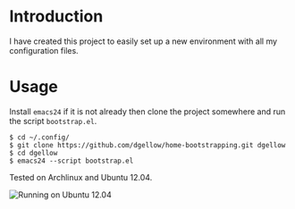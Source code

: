 # Introduction

I have created this project to easily set up a new environment with all my configuration files.

# Usage

Install `emacs24` if it is not already then clone the project somewhere and run the script `bootstrap.el`.

    $ cd ~/.config/
    $ git clone https://github.com/dgellow/home-bootstrapping.git dgellow
    $ cd dgellow
    $ emacs24 --script bootstrap.el

Tested on Archlinux and Ubuntu 12.04.

![Running on Ubuntu 12.04](http://i.imgur.com/Ds5uMEg.png)
